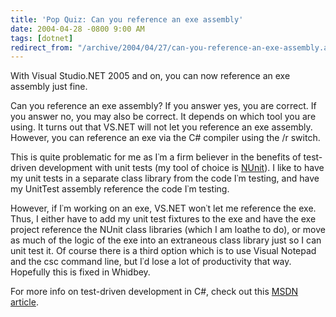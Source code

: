 ```yaml
---
title: 'Pop Quiz: Can you reference an exe assembly'
date: 2004-04-28 -0800 9:00 AM
tags: [dotnet]
redirect_from: "/archive/2004/04/27/can-you-reference-an-exe-assembly.aspx/"
---
```


With Visual Studio.NET 2005 and on, you can now reference an exe
assembly just fine.

Can you reference an exe assembly? If you answer yes, you are correct.
If you answer no, you may also be correct. It depends on which tool you
are using. It turns out that VS.NET will not let you reference an exe
assembly. However, you can reference an exe via the C# compiler using
the /r switch.

This is quite problematic for me as I᾿m a firm believer in the benefits
of test-driven development with unit tests (my tool of choice is
[NUnit](http://www.nunit.org/)). I like to have my unit tests in a
separate class library from the code I᾿m testing, and have my UnitTest
assembly reference the code I᾿m testing.

However, if I᾿m working on an exe, VS.NET won᾿t let me reference the
exe. Thus, I either have to add my unit test fixtures to the exe and
have the exe project reference the NUnit class libraries (which I am
loathe to do), or move as much of the logic of the exe into an
extraneous class library just so I can unit test it. Of course there is
a third option which is to use Visual Notepad and the csc command line,
but I᾿d lose a lot of productivity that way. Hopefully this is fixed in
Whidbey.

For more info on test-driven development in C#, check out this [MSDN
article](http://msdn.microsoft.com/msdnmag/issues/04/04/ExtremeProgramming/ "MSDN Article").

